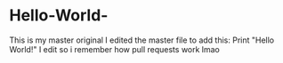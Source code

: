 # Hello-World-

This is my master original
I edited the master file to add this:
Print "Hello World!"
I edit so i remember how pull requests work lmao
